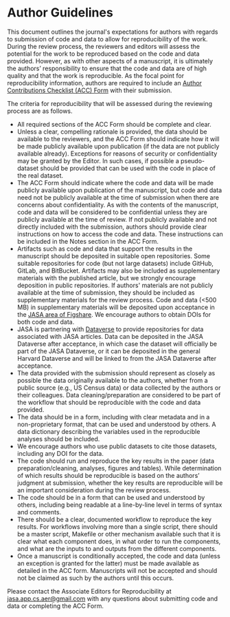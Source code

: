 <script async src="https://www.googletagmanager.com/gtag/js?id={{ site.google_analytics }}"></script>
<script>
  window.dataLayer = window.dataLayer || [];
  function gtag(){dataLayer.push(arguments);}
  gtag('js', new Date());

  gtag('config', '{{ site.google_analytics }}');
</script>

# Author Guidelines

This document outlines the journal's expectations for authors with regards to submission of code and data to allow for reproducibility of the work. During the review process, the reviewers and editors will assess the potential for the work to be reproduced based on the code and data provided. However, as with other aspects of a manuscript, it is ultimately the authors’ responsibility to ensure that the code and data are of high quality and that the work is reproducible. As the focal point for reproducibility information, authors are required to include an [Author Contributions Checklist (ACC) Form](acc.html) with their submission. 

The criteria for reproducibility that will be assessed during the reviewing process are as follows.

 - All required sections of the ACC Form should be complete and clear. 
 - Unless a clear, compelling rationale is provided, the data should be available to the reviewers, and the ACC Form should indicate how it will be made publicly available upon publication (if the data are not publicly available already). Exceptions for reasons of security or confidentiality may be granted by the Editor. In such cases, if possible a pseudo-dataset should be provided that can be used with the code in place of the real dataset.
 - The ACC Form should indicate where the code and data will be made publicly available upon publication of the manuscript, but code and data need not be publicly available at the time of submission when there are concerns about confidentiality. As with the contents of the manuscript, code and data will be considered to be confidential unless they are publicly available at the time of review. If not publicly available and not directly included with the submission, authors should provide clear instructions on how to access the code and data. These instructions can be included in the Notes section in the ACC Form.
 - Artifacts such as code and data that support the results in the manuscript should be deposited in suitable open repositories. Some suitable repositories for code (but not large datasets) include GitHub, GitLab, and BitBucket. Artifacts may also be included as supplementary materials with the published article, but we strongly encourage deposition in public repositories. If authors' materials are not publicly available at the time of submission, they should be included as supplementary materials for the review process. Code and data (<500 MB) in supplementary materials will be deposited upon acceptance in the [JASA area of Figshare](https://tandf.figshare.com/JASA). We encourage authors to obtain DOIs for both code and data.
 - JASA is partnering with [Dataverse](https://dataverse.harvard.edu/dataverse/jasa) to provide repositories for data associated with JASA articles. Data can be deposited in the JASA Dataverse after acceptance, in which case the dataset will officially be part of the JASA Dataverse, or it can be deposited in the general Harvard Dataverse and will be linked to from the JASA Dataverse after acceptance.
 - The data provided with the submission should represent as closely as possible the data originally available to the authors, whether from a public source (e.g., US Census data) or data collected by the authors or their colleagues. Data cleaning/preparation are considered to be part of the workflow that should be reproducible with the code and data provided. 
 - The data should be in a form, including with clear metadata and in a non-proprietary format, that can be used and understood by others. A data dictionary describing the variables used in the reproducible analyses should be included.
 - We encourage authors who use public datasets to cite those datasets, including any DOI for the data.
 - The code should run and reproduce the key results in the paper (data preparation/cleaning, analyses, figures and tables). While determination of which results should be reproducible is based on the authors’ judgment at submission, whether the key results are reproducible will be an important consideration during the review process.
 - The code should be in a form that can be used and understood by others, including being readable at a line-by-line level in terms of syntax and comments. 
 - There should be a clear, documented workflow to reproduce the key results. For workflows involving more than a single script, there should be a master script, Makefile or other mechanism available such that it is clear what each component does, in what order to run the components, and what are the inputs to and outputs from the different components.
 - Once a manuscript is conditionally accepted, the code and data (unless an exception is granted for the latter) must be made available as detailed in the ACC form. Manuscripts will not be accepted and should not be claimed as such by the authors until this occurs.

Please contact the Associate Editors for Reproducibility at [jasa.app.cs.aer@gmail.com](mailto:jasa.app.cs.aer@gmail.com) with any questions about submitting code and data or completing the ACC Form.
